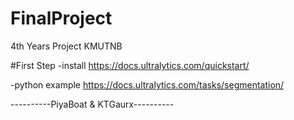 # FinalProject
4th Years Project KMUTNB

#First Step
-install
https://docs.ultralytics.com/quickstart/

-python example
https://docs.ultralytics.com/tasks/segmentation/

----------PiyaBoat & KTGaurx----------
